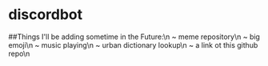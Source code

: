 # discordbot

##Things I'll be adding sometime in the Future:\n
  ~ meme repository\n
  ~ big emoji\n
  ~ music playing\n
  ~ urban dictionary lookup\n
  ~ a link ot this github repo\n
